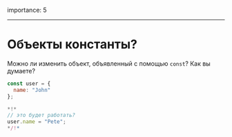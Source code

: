 importance: 5

---

# Объекты константы?

Можно ли изменить объект, объявленный с помощью `const`? Как вы думаете?

```js
const user = {
  name: "John"
};

*!*
// это будет работать?
user.name = "Pete";
*/!*
```
